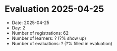 # Evaluation 2025-04-25

- Date: 2025-04-25
- Day: 2
- Number of registrations: 62
- Number of learners: ? (?% show up)
- Number of evaluations: ? (?% filled in evaluation)
